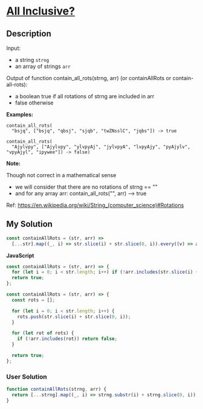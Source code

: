 # [All Inclusive?](https://www.codewars.com/kata/5700c9acc1555755be00027e)

## Description

Input:

- a string `strng`
- an array of strings `arr`

Output of function contain_all_rots(strng, arr) (or containAllRots or contain-all-rots):

- a boolean true if all rotations of strng are included in arr
- false otherwise

**Examples:**

```
contain_all_rots(
  "bsjq", ["bsjq", "qbsj", "sjqb", "twZNsslC", "jqbs"]) -> true

contain_all_rots(
  "Ajylvpy", ["Ajylvpy", "ylvpyAj", "jylvpyA", "lvpyAjy", "pyAjylv", "vpyAjyl", "ipywee"]) -> false)
```

**Note:**

Though not correct in a mathematical sense

- we will consider that there are no rotations of strng == ""
- and for any array arr: contain_all_rots("", arr) --> true

Ref: https://en.wikipedia.org/wiki/String_(computer_science)#Rotations

## My Solution

```js
const containAllRots = (str, arr) =>
  [...str].map((_, i) => str.slice(i) + str.slice(0, i)).every((v) => arr.includes(v));
```

**JavaScript**

```js
const containAllRots = (str, arr) => {
  for (let i = 0; i < str.length; i++) if (!arr.includes(str.slice(i) + str.slice(0, i))) return false;
  return true;
};
```

```js
const containAllRots = (str, arr) => {
  const rots = [];

  for (let i = 0; i < str.length; i++) {
    rots.push(str.slice(i) + str.slice(0, i));
  }

  for (let rot of rots) {
    if (!arr.includes(rot)) return false;
  }

  return true;
};
```

### User Solution

```js
function containAllRots(strng, arr) {
  return [...strng].map((_, i) => strng.substr(i) + strng.slice(0, i)).every((x) => arr.includes(x));
}
```
